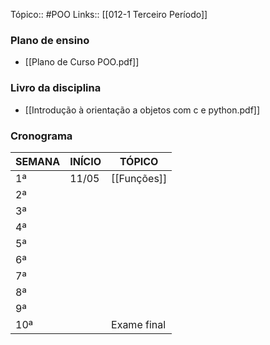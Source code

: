 Tópico:: #POO
Links:: [[012-1 Terceiro Período]]
### Plano de ensino
- [[Plano de Curso POO.pdf]]

### Livro da disciplina
 - [[Introdução à orientação a objetos com c e python.pdf]]
### Cronograma
| SEMANA | INÍCIO | TÓPICO          |
| ------ | ------ | --------------- |
| 1ª     | 11/05  | [[Funções]]<br> |
| 2ª     |        |                 |
| 3ª     |        |                 |
| 4ª     |        |                 |
| 5ª     |        |                 |
| 6ª     |        |                 |
| 7ª     |        |                 |
| 8ª     |        |                 |
| 9ª     |        |                 |
| 10ª    |        | Exame final     |
